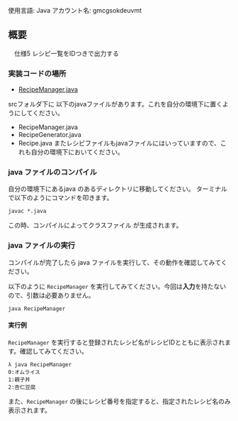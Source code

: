 使用言語: Java
アカウント名: gmcgsokdeuvmt

## 概要
　仕様5 レシピ一覧をIDつきで出力する

### 実装コードの場所

* [RecipeManager.java](https://github.com/chiemi627/gmcgsokdeuvmt-readable-code-tsukuba/java/*.java)

srcフォルダ下に 以下のjavaファイルがあります。これを自分の環境下に置くようにしてください。
- RecipeManager.java
- RecipeGenerator.java
- Recipe.java
またレシピファイルもjavaファイルにはいっていますので、これも自分の環境下においてください。

### java ファイルのコンパイル

自分の環境下にあるjava のあるディレクトリに移動してください。
ターミナルで以下のようにコマンドを叩きます。

```
javac *.java
```

この時、コンパイルによってクラスファイル が生成されます。

### java ファイルの実行

コンパイルが完了したら java ファイルを実行して、その動作を確認してみてください。

以下のように ```RecipeManager``` を実行してみてください。今回は**入力**を持たないので、引数は必要ありません。

```
java RecipeManager
```

#### 実行例

```RecipeManager``` を実行すると登録されたレシピ名がレシピIDとともに表示されます。確認してみてください。

```
λ java RecipeManager
0:オムライス
1:親子丼
2:杏仁豆腐
```

また、```RecipeManager``` の後にレシピ番号を指定すると、指定されたレシピ名のみ表示されます。